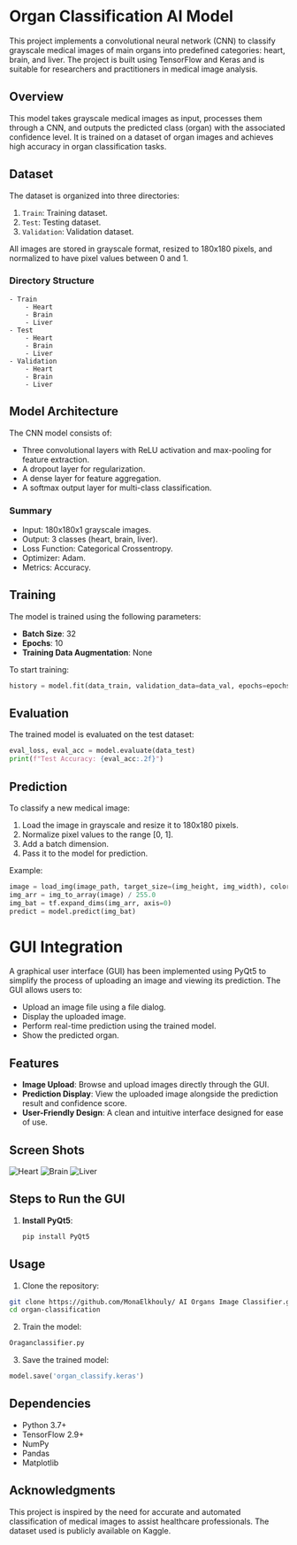 # Organ Classification AI Model

This project implements a convolutional neural network (CNN) to classify grayscale medical images of main organs into predefined categories: heart, brain, and liver. The project is built using TensorFlow and Keras and is suitable for researchers and practitioners in medical image analysis.

## Overview
This model takes grayscale medical images as input, processes them through a CNN, and outputs the predicted class (organ) with the associated confidence level. It is trained on a dataset of organ images and achieves high accuracy in organ classification tasks.

## Dataset
The dataset is organized into three directories:
1. `Train`: Training dataset.
2. `Test`: Testing dataset.
3. `Validation`: Validation dataset.

All images are stored in grayscale format, resized to 180x180 pixels, and normalized to have pixel values between 0 and 1.

### Directory Structure
```
- Train
    - Heart
    - Brain
    - Liver
- Test
    - Heart
    - Brain
    - Liver
- Validation
    - Heart
    - Brain
    - Liver
```

## Model Architecture
The CNN model consists of:
- Three convolutional layers with ReLU activation and max-pooling for feature extraction.
- A dropout layer for regularization.
- A dense layer for feature aggregation.
- A softmax output layer for multi-class classification.

### Summary
- Input: 180x180x1 grayscale images.
- Output: 3 classes (heart, brain, liver).
- Loss Function: Categorical Crossentropy.
- Optimizer: Adam.
- Metrics: Accuracy.

## Training
The model is trained using the following parameters:
- **Batch Size**: 32
- **Epochs**: 10
- **Training Data Augmentation**: None

To start training:
```python
history = model.fit(data_train, validation_data=data_val, epochs=epochs_size)
```

## Evaluation
The trained model is evaluated on the test dataset:
```python
eval_loss, eval_acc = model.evaluate(data_test)
print(f"Test Accuracy: {eval_acc:.2f}")
```

## Prediction
To classify a new medical image:
1. Load the image in grayscale and resize it to 180x180 pixels.
2. Normalize pixel values to the range [0, 1].
3. Add a batch dimension.
4. Pass it to the model for prediction.

Example:
```python
image = load_img(image_path, target_size=(img_height, img_width), color_mode='grayscale')
img_arr = img_to_array(image) / 255.0
img_bat = tf.expand_dims(img_arr, axis=0)
predict = model.predict(img_bat)
```
# GUI Integration

A graphical user interface (GUI) has been implemented using PyQt5 to simplify the process of uploading an image and viewing its prediction. The GUI allows users to:

- Upload an image file using a file dialog.
- Display the uploaded image.
- Perform real-time prediction using the trained model.
- Show the predicted organ.

## Features

- **Image Upload**: Browse and upload images directly through the GUI.
- **Prediction Display**: View the uploaded image alongside the prediction result and confidence score.
- **User-Friendly Design**: A clean and intuitive interface designed for ease of use.

## Screen Shots 
![Heart](Images/Heart.jpeg) ![Brain](Images/Brain.jpeg) ![Liver](Images/Liver.jpeg)

## Steps to Run the GUI

1. **Install PyQt5**:
   ```bash
   pip install PyQt5


## Usage
1. Clone the repository:
```bash
git clone https://github.com/MonaElkhouly/ AI Organs Image Classifier.git
cd organ-classification
```
2. Train the model:
```python
Oraganclassifier.py
```
3. Save the trained model:
```python
model.save('organ_classify.keras')
```

## Dependencies
- Python 3.7+
- TensorFlow 2.9+
- NumPy
- Pandas
- Matplotlib


## Acknowledgments
This project is inspired by the need for accurate and automated classification of medical images to assist healthcare professionals. The dataset used is publicly available on Kaggle.

